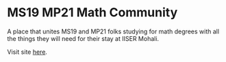 # MS19 MP21 Math Community

A place that unites MS19 and MP21 folks studying for math degrees with all the things they will need for their stay at IISER Mohali.

Visit site [here](https://ms19mp21math.github.io).
